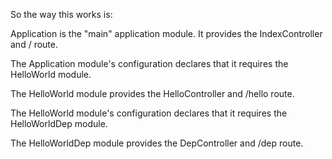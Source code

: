So the way this works is:

Application is the "main" application module. It provides the IndexController and / route.

The Application module's configuration declares that it requires the HelloWorld module.

The HelloWorld module provides the HelloController and /hello route.

The HelloWorld module's configuration declares that it requires the HelloWorldDep module.

The HelloWorldDep module provides the DepController and /dep route.
